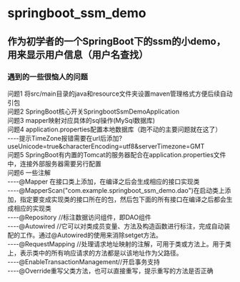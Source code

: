 # springboot_ssm_demo
## 作为初学者的一个SpringBoot下的ssm的小demo，用来显示用户信息（用户名查找）
### 遇到的一些很恼人的问题

问题1 将src/main目录的java和resource文件夹设置maven管理格式方便后续自动引包  
问题2 SpringBoot核心开关SpringbootSsmDemoApplication  
问题3 mapper映射对应具体的sql操作(MySql数据库)  
问题4 application.properties配置本地数据库（跑不动的主要问题就在这了）  
----提示TimeZone报错需要在url后添加?useUnicode=true&characterEncoding=utf8&serverTimezone=GMT  
问题5 SpringBoot有内置的Tomcat的服务器配合在application.properties文件中，连接外部服务器需要另行配置  
问题6 一些注解  
----@Mapper 在接口类上添加，在编译之后会生成相应的接口实现类  
----@MapperScan("com.example.springboot_ssm_demo.dao")在启动类上添加，指定要变成实现类的接口所在的包，然后包下面的所有接口在编译之后都会生成相应的实现类  
----@Repository //标注数据访问组件，即DAO组件  
----@Autowired //它可以对类成员变量、方法及构造函数进行标注，完成自动装配的工作。通过@Autowired的使用来消除setget方法。  
----@RequestMapping //处理请求地址映射的注解，可用于类或方法上。用于类上，表示类中的所有响应请求的方法都是以该地址作为父路径。  
----@EnableTransactionManagement//开启事务支持  
----@Override重写父类方法，也可以直接重写，提示重写的方法是否正确  

